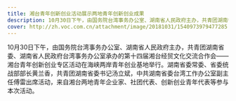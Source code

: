 ```yaml
---
title: 湘台青年创新创业活动展示两地青年创新创业成果
description: 10月30日下午，由国务院台湾事务办公室、湖南省人民政府主办，共青团湖南省委、湖南省人民政府台湾事务办公室承办的第十四届湘台经贸文化交流合作会——湘台青年创新创业专区活动在海峡两岸青年创业基地举行。湖南省委常委、省委统战部部长黄兰香，共青团湖南省委书记汤立斌，中共湖南省委台湾工作办公室副主任傅雷出席活动，来自湘台两地青年企业家、社团代表、创新创业青年代表等参与本次活动。
cover: http://zh.voc.com.cn/attachment/image/20181031/1540973979477285.jpg
---
```

<!--StartFragment-->

10月30日下午，由国务院台湾事务办公室、湖南省人民政府主办，共青团湖南省委、湖南省人民政府台湾事务办公室承办的第十四届湘台经贸文化交流合作会——湘台青年创新创业专区活动在海峡两岸青年创业基地举行。湖南省委常委、省委统战部部长黄兰香，共青团湖南省委书记汤立斌，中共湖南省委台湾工作办公室副主任傅雷出席活动，来自湘台两地青年企业家、社团代表、创新创业青年代表等参与本次活动。

<!--EndFragment-->